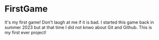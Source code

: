 # FirstGame
It's my first game!
Don't laugh at me if it is bad.
I started this game back in summer 2023 but at that time I did not knwo about Git and Github. This is my first ever project!
